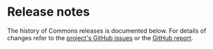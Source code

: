 # Release notes

The history of Commons releases is documented below. For details of changes refer to the [project's GitHub issues][commons-issues] or the [GitHub report][github-report].

[commons-issues]: http://github.com/devacfr/commons/issues?state=closed
[github-report]: github-report.html

